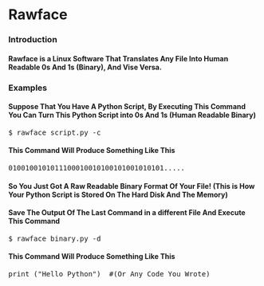 # Rawface
<h3>Introduction</h3>
<h4>Rawface is a Linux Software That Translates Any File Into Human Readable 0s And 1s (Binary), And Vise Versa.</h4>
<h3>Examples</h3>
<h4>Suppose That You Have A Python Script, By Executing This Command You Can Turn This Python Script into 0s And 1s (Human Readable Binary)</h4>
<pre>$ rawface script.py -c </pre>
<h4>This Command Will Produce Something Like This</h4>
<pre>0100100101011100010010100101001010101.....</pre>
<h4>So You Just Got A Raw Readable Binary Format Of Your File! (This is How Your Python Script is Stored On The Hard Disk And The Memory)</h4>
<h4>Save The Output Of The Last Command in a different File And Execute This Command</h4>
<pre>$ rawface binary.py -d </pre>
<h4>This Command Will Produce Something Like This</h4>
<pre>print ("Hello Python")  #(Or Any Code You Wrote)</pre>
